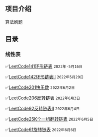 ## 项目介绍

算法刷题

## 目录

### 线性表

✅[LeetCode141环形链表](https://leetcode.cn/problems/linked-list-cycle/) `2022年-5月16日`

✅[LeetCode142环形链表II](https://leetcode.cn/problems/linked-list-cycle-ii/) `2022年5月29日`

✅[LeetCode201快乐数](https://leetcode.cn/problems/happy-number/) `2022年6月2日`

✅[LeetCode206反转链表](https://leetcode.cn/problems/reverse-linked-list) `2022年6月3日`

✅[LeetCode92反转链表II](https://leetcode.cn/problems/reverse-linked-list-ii) `2022年6月4日`

✅[LeetCode25K个一组翻转链表](https://leetcode.cn/problems/reverse-nodes-in-k-group/) `2022年6月5日`

✅[LeetCode61旋转链表](https://leetcode.cn/problems/rotate-list/) `2022年6月6日`